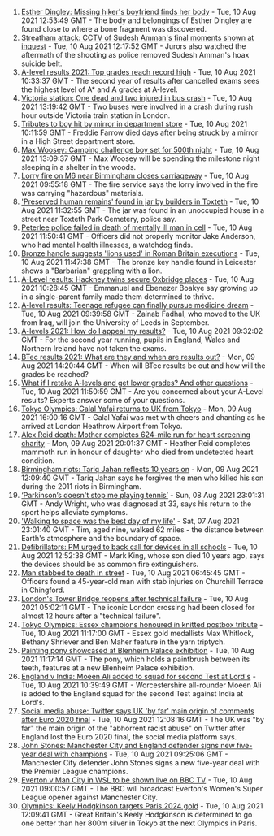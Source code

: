 1. [Esther Dingley: Missing hiker's boyfriend finds her body](https://www.bbc.co.uk/news/uk-england-tyne-58159591) - Tue, 10 Aug 2021 12:53:49 GMT - The body and belongings of Esther Dingley are found close to where a bone fragment was discovered.
2. [Streatham attack: CCTV of Sudesh Amman's final moments shown at inquest](https://www.bbc.co.uk/news/uk-england-london-58097959) - Tue, 10 Aug 2021 12:17:52 GMT - Jurors also watched the aftermath of the shooting as police removed Sudesh Amman's hoax suicide belt.
3. [A-level results 2021: Top grades reach record high](https://www.bbc.co.uk/news/education-58086908) - Tue, 10 Aug 2021 10:33:37 GMT - The second year of results after cancelled exams sees the highest level of A* and A grades at A-level.
4. [Victoria station: One dead and two injured in bus crash](https://www.bbc.co.uk/news/uk-england-london-58097961) - Tue, 10 Aug 2021 13:19:42 GMT - Two buses were involved in a crash during rush hour outside Victoria train station in London.
5. [Tributes to boy hit by mirror in department store](https://www.bbc.co.uk/news/uk-england-essex-58158096) - Tue, 10 Aug 2021 10:11:59 GMT - Freddie Farrow died days after being struck by a mirror in a High Street department store.
6. [Max Woosey: Camping challenge boy set for 500th night](https://www.bbc.co.uk/news/uk-england-devon-58147506) - Tue, 10 Aug 2021 13:09:37 GMT - Max Woosey will be spending the milestone night sleeping in a shelter in the woods.
7. [Lorry fire on M6 near Birmingham closes carriageway](https://www.bbc.co.uk/news/uk-england-birmingham-58155928) - Tue, 10 Aug 2021 09:55:18 GMT - The fire service says the lorry involved in the fire was carrying "hazardous" materials.
8. ['Preserved human remains' found in jar by builders in Toxteth](https://www.bbc.co.uk/news/uk-england-merseyside-58150394) - Tue, 10 Aug 2021 11:32:55 GMT - The jar was found in an unoccupied house in a street near Toxteth Park Cemetery, police say.
9. [Peterlee police failed in death of mentally ill man in cell](https://www.bbc.co.uk/news/uk-england-tyne-58159583) - Tue, 10 Aug 2021 11:50:41 GMT - Officers did not properly monitor Jake Anderson, who had mental health illnesses, a watchdog finds.
10. [Bronze handle suggests 'lions used' in Roman Britain executions](https://www.bbc.co.uk/news/uk-england-leicestershire-58144680) - Tue, 10 Aug 2021 11:47:38 GMT - The bronze key handle found in Leicester shows a "Barbarian" grappling with a lion.
11. [A-Level results: Hackney twins secure Oxbridge places](https://www.bbc.co.uk/news/uk-england-london-58156170) - Tue, 10 Aug 2021 10:28:45 GMT - Emmanuel and Ebenezer Boakye say growing up in a single-parent family made them determined to thrive.
12. [A-level results: Teenage refugee can finally pursue medicine dream](https://www.bbc.co.uk/news/uk-england-nottinghamshire-58152429) - Tue, 10 Aug 2021 09:39:58 GMT - Zainab Fadhal, who moved to the UK from Iraq, will join the University of Leeds in September.
13. [A-levels 2021: How do I appeal my results?](https://www.bbc.co.uk/news/education-58026976) - Tue, 10 Aug 2021 09:32:02 GMT - For the second year running, pupils in England, Wales and Northern Ireland have not taken the exams.
14. [BTec results 2021: What are they and when are results out?](https://www.bbc.co.uk/news/education-49279219) - Mon, 09 Aug 2021 14:20:44 GMT - When will BTec results be out and how will the grades be reached?
15. [What if I retake A-levels and get lower grades? And other questions](https://www.bbc.co.uk/news/education-58148482) - Tue, 10 Aug 2021 11:50:59 GMT - Are you concerned about your A-Level results? Experts answer some of your questions.
16. [Tokyo Olympics: Galal Yafai returns to UK from Tokyo](https://www.bbc.co.uk/news/uk-england-birmingham-58151399) - Mon, 09 Aug 2021 16:00:16 GMT - Galal Yafai was met with cheers and chanting as he arrived at London Heathrow Airport from Tokyo.
17. [Alex Reid death: Mother completes 624-mile run for heart screening charity](https://www.bbc.co.uk/news/uk-england-south-yorkshire-58152905) - Mon, 09 Aug 2021 20:01:37 GMT - Heather Reid completes mammoth run in honour of daughter who died from undetected heart condition.
18. [Birmingham riots: Tariq Jahan reflects 10 years on](https://www.bbc.co.uk/news/uk-england-birmingham-58147894) - Mon, 09 Aug 2021 12:09:40 GMT - Tariq Jahan says he forgives the men who killed his son during the 2011 riots in Birmingham.
19. [‘Parkinson’s doesn't stop me playing tennis’](https://www.bbc.co.uk/news/uk-england-nottinghamshire-58091757) - Sun, 08 Aug 2021 23:01:31 GMT - Andy Wright, who was diagnosed at 33, says his return to the sport helps alleviate symptoms.
20. ['Walking to space was the best day of my life'](https://www.bbc.co.uk/news/uk-england-nottinghamshire-58071075) - Sat, 07 Aug 2021 23:01:40 GMT - Tim, aged nine, walked 62 miles - the distance between Earth's atmosphere and the boundary of space.
21. [Defibrillators: PM urged to back call for devices in all schools](https://www.bbc.co.uk/news/uk-england-merseyside-58150414) - Tue, 10 Aug 2021 12:52:38 GMT - Mark King, whose son died 10 years ago, says the devices should be as common fire extinguishers.
22. [Man stabbed to death in street](https://www.bbc.co.uk/news/uk-england-london-58156168) - Tue, 10 Aug 2021 06:45:45 GMT - Officers found a 45-year-old man with stab injuries on Churchill Terrace in Chingford.
23. [London's Tower Bridge reopens after technical failure](https://www.bbc.co.uk/news/uk-england-london-58149716) - Tue, 10 Aug 2021 05:02:11 GMT - The iconic London crossing had been closed for almost 12 hours after a "technical failure".
24. [Tokyo Olympics: Essex champions honoured in knitted postbox tribute](https://www.bbc.co.uk/news/uk-england-essex-58157297) - Tue, 10 Aug 2021 11:17:00 GMT - Essex gold medallists Max Whitlock, Bethany Shriever and Ben Maher feature in the yarn triptych.
25. [Painting pony showcased at Blenheim Palace exhibition](https://www.bbc.co.uk/news/uk-england-oxfordshire-58158897) - Tue, 10 Aug 2021 11:17:14 GMT - The pony, which holds a paintbrush between its teeth, features at a new Blenheim Palace exhibition.
26. [England v India: Moeen Ali added to squad for second Test at Lord's](https://www.bbc.co.uk/sport/cricket/58142837) - Tue, 10 Aug 2021 10:39:49 GMT - Worcestershire all-rounder Moeen Ali is added to the England squad for the second Test against India at Lord's.
27. [Social media abuse: Twitter says UK 'by far' main origin of comments after Euro 2020 final](https://www.bbc.co.uk/sport/football/58159878) - Tue, 10 Aug 2021 12:08:16 GMT - The UK was "by far" the main origin of the "abhorrent racist abuse" on Twitter after England lost the Euro 2020 final, the social media platform says.
28. [John Stones: Manchester City and England defender signs new five-year deal with champions](https://www.bbc.co.uk/sport/football/58157599) - Tue, 10 Aug 2021 09:25:06 GMT - Manchester City defender John Stones signs a new five-year deal with the Premier League champions.
29. [Everton v Man City in WSL to be shown live on BBC TV](https://www.bbc.co.uk/sport/football/58111521) - Tue, 10 Aug 2021 09:00:57 GMT - The BBC will broadcast Everton's Women's Super League opener against Manchester City.
30. [Olympics: Keely Hodgkinson targets Paris 2024 gold](https://www.bbc.co.uk/sport/athletics/58160509) - Tue, 10 Aug 2021 12:09:41 GMT - Great Britain's Keely Hodgkinson is determined to go one better than her 800m silver in Tokyo at the next Olympics in Paris.
